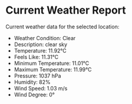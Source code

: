 # Current Weather Report
Current weather data for the selected location:
- Weather Condition: Clear
- Description: clear sky
- Temperature: 11.92°C
- Feels Like: 11.31°C
- Minimum Temperature: 11.01°C
- Maximum Temperature: 11.99°C
- Pressure: 1037 hPa
- Humidity: 82%
- Wind Speed: 1.03 m/s
- Wind Degree: 0°
